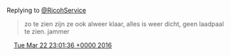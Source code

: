 Replying to [@RicohService](https://twitter.com/RicohService/status/712203582020456448)

> zo te zien zijn ze ook alweer klaar, alles is weer dicht, geen laadpaal te zien\. jammer

<img src="../../media/tweet.ico" width="12" /> [Tue Mar 22 23:01:36 +0000 2016](https://twitter.com/DromerDenker/status/712413949917052929)